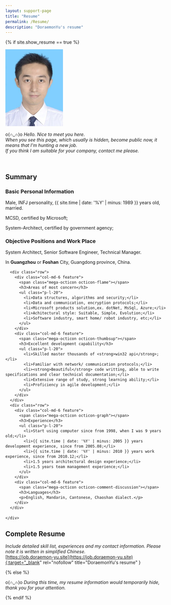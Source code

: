 ```yaml
---
layout: support-page
title: "Resume"
permalink: /Resume/
description: "DoraemonYu's resume"
---
```


{% if site.show_resume == true %}

<div class="col-md-12" markdown="1">

![my logo](/assets/img/me3.jpg)

o(∩_∩)o *Hello. Nice to meet you here.  
When you see this page, which usually is hidden, become public now, it means that I'm hunting a new job.  
If you think I am suitable for your company, contact me please.*


<div class="col-md-12" >&nbsp;</div>


## Summary

<div class="mini-section">
	<div class="features">
	  <div class="row">
		<div class="col-md-6 feature">      
		  <span class="mega-octicon octicon-person"></span>
		  <h3>Basic Personal Information</h3>
		  <p>Male, INFJ personality, {{ site.time | date: '%Y' | minus: 1989 }} years old, married.</p>
		  <p>MCSD, certified by Microsoft;</p>
		  <p>System-Architect, certified by government agency;</p>
		</div>
		<div class="col-md-6 feature">      
		  <span class="mega-octicon octicon-heart"></span>
		  <h3>Objective Positions and Work Place</h3>
		  <p>System Architect, Senior Software Engineer, Technical Manager.</p>
		  <p>In <strong>Guangzhou</strong> or <strong>Foshan</strong> City, Guangdong province, China.</p>
		</div>
	  </div>


	  <div class="row">
		<div class="col-md-6 feature">      
		  <span class="mega-octicon octicon-flame"></span>
		  <h3>Areas of most concern</h3>	
		  <ul class="p-l-20">
			<li>Data structures, algorithms and security;</li>
			<li>Data and communication, encryption protocols;</li>	  
			<li>Microsoft products solution,ex. dotNet, MsSql, Azure;</li>	  
			<li>Achitectural style: Suitable, Simple, Evolution;</li>	  
			<li>Software industry, smart home/ robot industry, etc;</li>
	      </ul>
		</div>
		<div class="col-md-6 feature">      
		  <span class="mega-octicon octicon-thumbsup"></span>
		  <h3>Excellent development capability</h3>
		  <ul class="p-l-20">
			<li>Skilled master thousands of <strong>win32 api</strong>;</li>
			<li>Familiar with network/ communication protocols;</li>	  
			<li><strong>Beautiful</strong> code writting, able to write specifications and clear technical documentation;</li>	  
			<li>Extensive range of study, strong learning ability;</li>	  
			<li>Proficiency in agile development;</li>	  
	      </ul>
		</div>
	  </div>
	  <div class="row">
		<div class="col-md-6 feature">      
		  <span class="mega-octicon octicon-graph"></span>
		  <h3>Experience</h3>
		  <ul class="p-l-20">
		  	<li>Start using computer since from 1998, when I was 9 years old;</li>	   
			<li>{{ site.time | date: '%Y' | minus: 2005 }} years development experience, since from 2005.08;</li>
			<li>{{ site.time | date: '%Y' | minus: 2010 }} years work experience, since from 2010.12;</li>	    
			<li>1.5 years architectural design experience;</li>	    
			<li>1.5 years team management experience;</li>	    
	      </ul>
		</div>
		<div class="col-md-6 feature">      
		  <span class="mega-octicon octicon-comment-discussion"></span>
		  <h3>Languages</h3>
		  <p>English, Mandarin, Cantonese, Chaoshan dialect.</p>
		</div>
	  </div>

	</div>
</div>


</div>


## Complete Resume
*Include detailed skill list, experiences and my contact information. Please note it is written in simplified Chinese.*  
[https://job.doraemon-yu.site](https://job.doraemon-yu.site){:target="_blank" rel="nofollow" title="DoraemonYu's resume" }


{% else %}

o(∩_∩)o *During this time, my resume information would temporarily hide, thank you for your attention.*

{% endif %}
